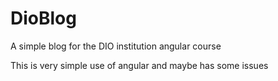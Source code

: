 # DioBlog

A simple blog for the DIO institution angular course

This is very simple use of angular and maybe has some issues
